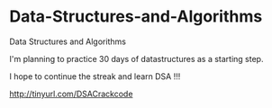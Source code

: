 # Data-Structures-and-Algorithms
Data Structures and Algorithms

I'm planning to practice 30 days of datastructures as a starting step. 

I hope to continue the streak and learn DSA !!!

http://tinyurl.com/DSACrackcode
